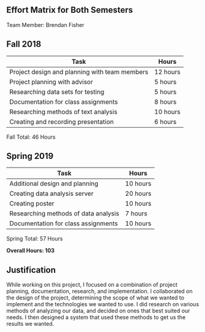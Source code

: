## Effort Matrix for Both Semesters 

Team Member: Brendan Fisher

## Fall 2018 
|Task|Hours|
|------|------|
|Project design and planning with team members|12 hours|
|Project planning with advisor|5 hours|
|Researching data sets for testing|5 hours|
|Documentation for class assignments|8 hours|
|Researching methods of text analysis|10 hours|
|Creating and recording presentation|6 hours|

Fall Total: 46 Hours

## Spring 2019
|Task|Hours|
|------|------|
|Additional design and planning|10 hours|
|Creating data analysis server|20 hours|
|Creating poster|10 hours|
|Researching methods of data analysis|7 hours|
|Documentation for class assignments|10 hours|

Spring Total: 57 Hours

**Overall Hours: 103** 

## Justification
While working on this project, I focused on a combination of project planning, documentation, research, and implementation. I collaborated on the design of the project, determining the scope of what we wanted to implement and the technologies we wanted to use. I did research on various methods of analyzing our data, and decided on ones that best suited our needs. I then designed a system that used these methods to get us the results we wanted.
